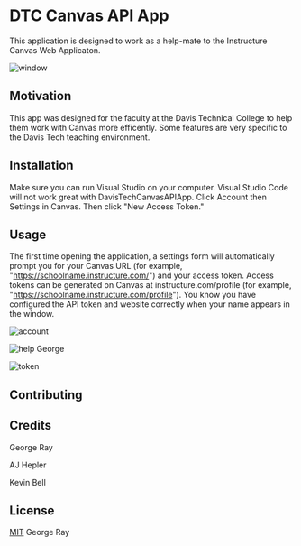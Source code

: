 # DTC Canvas API App
This application is designed to work as a help-mate to the Instructure Canvas Web Applicaton.

![window](https://github.com/bell-kevin/DavisTechCanvasAPIApp/blob/master/window.PNG)

## Motivation
This app was designed for the faculty at the Davis Technical College to help them work with Canvas more efficently. Some features are very specific to the Davis Tech teaching environment.

## Installation
Make sure you can run Visual Studio on your computer. Visual Studio Code will not work great with DavisTechCanvasAPIApp. Click Account then Settings in Canvas. Then click "New Access Token."

## Usage
The first time opening the application, a settings form will automatically prompt you for your Canvas URL (for example, "https://schoolname.instructure.com/") and your access token. Access tokens can be generated on Canvas at instructure.com/profile (for example, "https://schoolname.instructure.com/profile"). You know you have configured the API token and website correctly when your name appears in the window. 

![account](https://github.com/bell-kevin/DavisTechCanvasAPIApp/blob/master/account.PNG)

![help George](https://github.com/bell-kevin/DavisTechCanvasAPIApp/blob/master/help.PNG)

![token](https://github.com/bell-kevin/DavisTechCanvasAPIApp/blob/master/token.PNG)

## Contributing

## Credits
George Ray

AJ Hepler

Kevin Bell

## License
[MIT](https://choosealicense.com/licenses/mit/) George Ray
